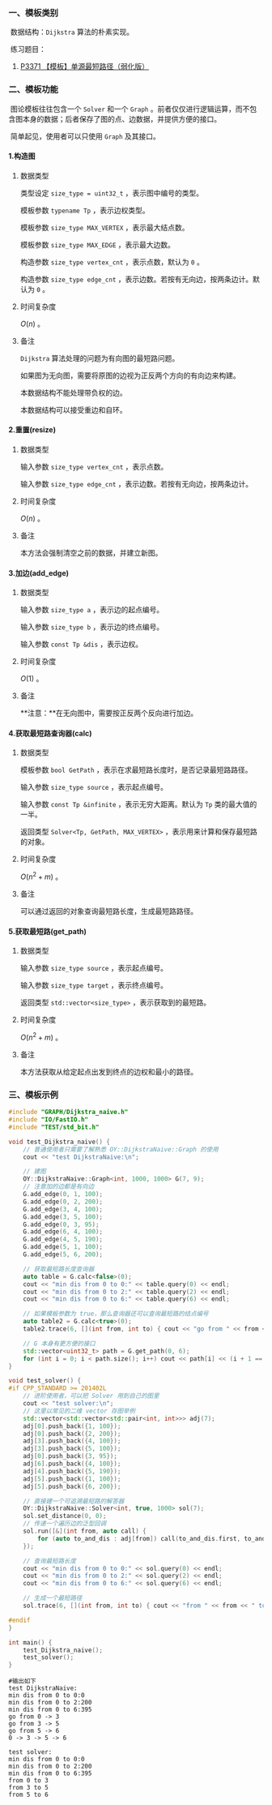 ### 一、模板类别

​	数据结构：`Dijkstra` 算法的朴素实现。

​	练习题目：

1. [P3371 【模板】单源最短路径（弱化版）](https://www.luogu.com.cn/problem/P3371)


### 二、模板功能

​	图论模板往往包含一个 `Solver` 和一个 `Graph` 。前者仅仅进行逻辑运算，而不包含图本身的数据；后者保存了图的点、边数据，并提供方便的接口。

​	简单起见，使用者可以只使用 `Graph` 及其接口。

#### 1.构造图

1. 数据类型

   类型设定 `size_type = uint32_t` ，表示图中编号的类型。

   模板参数 `typename Tp` ，表示边权类型。

   模板参数 `size_type MAX_VERTEX` ，表示最大结点数。

   模板参数 `size_type MAX_EDGE` ，表示最大边数。

   构造参数 `size_type vertex_cnt` ，表示点数，默认为 `0` 。

   构造参数 `size_type edge_cnt` ，表示边数。若按有无向边，按两条边计。默认为 `0` 。

2. 时间复杂度

   $O(n)$ 。

3. 备注

   `Dijkstra` 算法处理的问题为有向图的最短路问题。

   如果图为无向图，需要将原图的边视为正反两个方向的有向边来构建。

   本数据结构不能处理带负权的边。

   本数据结构可以接受重边和自环。

#### 2.重置(resize)

1. 数据类型

   输入参数 `size_type vertex_cnt` ，表示点数。

   输入参数 `size_type edge_cnt` ，表示边数。若按有无向边，按两条边计。

2. 时间复杂度

   $O(n)$ 。

3. 备注

   本方法会强制清空之前的数据，并建立新图。

#### 3.加边(add_edge)

1. 数据类型

   输入参数 `size_type a`​ ，表示边的起点编号。

   输入参数 `size_type b` ，表示边的终点编号。

   输入参数 `const Tp &dis` ，表示边权。

2. 时间复杂度

   $O(1)$ 。

3. 备注

   **注意：**在无向图中，需要按正反两个反向进行加边。

#### 4.获取最短路查询器(calc)

1. 数据类型

   模板参数 `bool GetPath` ，表示在求最短路长度时，是否记录最短路路径。

   输入参数 `size_type source` ，表示起点编号。

   输入参数 `const Tp &infinite` ，表示无穷大距离。默认为 `Tp` 类的最大值的一半。

   返回类型 `Solver<Tp, GetPath, MAX_VERTEX>` ，表示用来计算和保存最短路的对象。

2. 时间复杂度

   $O(n^2+m)$ 。

3. 备注

   可以通过返回的对象查询最短路长度，生成最短路路径。

#### 5.获取最短路(get_path)

1. 数据类型

   输入参数 `size_type source` ，表示起点编号。

   输入参数 `size_type target` ，表示终点编号。

   返回类型 `std::vector<size_type>` ，表示获取到的最短路。

2. 时间复杂度

   $O(n^2+m)$ 。

3. 备注

   本方法获取从给定起点出发到终点的边权和最小的路径。

### 三、模板示例

```c++
#include "GRAPH/Dijkstra_naive.h"
#include "IO/FastIO.h"
#include "TEST/std_bit.h"

void test_Dijkstra_naive() {
    // 普通使用者只需要了解熟悉 OY::DijkstraNaive::Graph 的使用
    cout << "test DijkstraNaive:\n";

    // 建图
    OY::DijkstraNaive::Graph<int, 1000, 1000> G(7, 9);
    // 注意加的边都是有向边
    G.add_edge(0, 1, 100);
    G.add_edge(0, 2, 200);
    G.add_edge(3, 4, 100);
    G.add_edge(3, 5, 100);
    G.add_edge(0, 3, 95);
    G.add_edge(6, 4, 100);
    G.add_edge(4, 5, 190);
    G.add_edge(5, 1, 100);
    G.add_edge(5, 6, 200);

    // 获取最短路长度查询器
    auto table = G.calc<false>(0);
    cout << "min dis from 0 to 0:" << table.query(0) << endl;
    cout << "min dis from 0 to 2:" << table.query(2) << endl;
    cout << "min dis from 0 to 6:" << table.query(6) << endl;

    // 如果模板参数为 true，那么查询器还可以查询最短路的结点编号
    auto table2 = G.calc<true>(0);
    table2.trace(6, [](int from, int to) { cout << "go from " << from << " -> " << to << endl; });

    // G 本身有更方便的接口
    std::vector<uint32_t> path = G.get_path(0, 6);
    for (int i = 0; i < path.size(); i++) cout << path[i] << (i + 1 == path.size() ? "\n\n" : " -> ");
}

void test_solver() {
#if CPP_STANDARD >= 201402L
    // 进阶使用者，可以把 Solver 用到自己的图里
    cout << "test solver:\n";
    // 这里以常见的二维 vector 存图举例
    std::vector<std::vector<std::pair<int, int>>> adj(7);
    adj[0].push_back({1, 100});
    adj[0].push_back({2, 200});
    adj[3].push_back({4, 100});
    adj[3].push_back({5, 100});
    adj[0].push_back({3, 95});
    adj[6].push_back({4, 100});
    adj[4].push_back({5, 190});
    adj[5].push_back({1, 100});
    adj[5].push_back({6, 200});

    // 直接建一个可追溯最短路的解答器
    OY::DijkstraNaive::Solver<int, true, 1000> sol(7);
    sol.set_distance(0, 0);
    // 传递一个遍历边的泛型回调
    sol.run([&](int from, auto call) {
        for (auto to_and_dis : adj[from]) call(to_and_dis.first, to_and_dis.second);
    });

    // 查询最短路长度
    cout << "min dis from 0 to 0:" << sol.query(0) << endl;
    cout << "min dis from 0 to 2:" << sol.query(2) << endl;
    cout << "min dis from 0 to 6:" << sol.query(6) << endl;

    // 生成一个最短路径
    sol.trace(6, [](int from, int to) { cout << "from " << from << " to " << to << endl; });

#endif
}

int main() {
    test_Dijkstra_naive();
    test_solver();
}
```

```
#输出如下
test DijkstraNaive:
min dis from 0 to 0:0
min dis from 0 to 2:200
min dis from 0 to 6:395
go from 0 -> 3
go from 3 -> 5
go from 5 -> 6
0 -> 3 -> 5 -> 6

test solver:
min dis from 0 to 0:0
min dis from 0 to 2:200
min dis from 0 to 6:395
from 0 to 3
from 3 to 5
from 5 to 6

```

